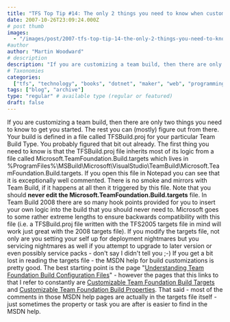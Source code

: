 ```yaml
---
title: "TFS Top Tip #14: The only 2 things you need to know when customizing Team Build"
date: 2007-10-26T23:09:24.000Z
# post thumb
images:
  - "/images/post/2007-tfs-top-tip-14-the-only-2-things-you-need-to-know-when-customizing-team-build.jpg"
#author
author: "Martin Woodward"
# description
description: "If you are customizing a team build, then there are only two things you need to know to get you started."
# Taxonomies
categories:
  ["tfs", "technology", "books", "dotnet", "maker", "web", "programming"]
tags: ["blog", "archive"]
type: "regular" # available type (regular or featured)
draft: false
---
```


If you are customizing a team build, then there are only two things you need to know to get you started. The rest you can (mostly) figure out from there. Your build is defined in a file called TFSBuild.proj for your particular Team Build Type. You probably figured that bit out already. The first thing you need to know is that the TFSBuild.proj file inherits most of its logic from a file called Microsoft.TeamFoundation.Build.targets which lives in
%ProgramFiles%\MSBuild\Microsoft\VisualStudio\TeamBuild\Microsoft.TeamFoundation.Build.targets.
If you open this file in Notepad you can see that it is exceptionally well commented. There is no smoke and mirrors with Team Build, if it happens at all then it triggered by this file. Note that you should **never edit the Microsoft.TeamFoundation.Build.targets** file. In Team Build 2008 there are so many hook points provided for you to insert your own logic into the build that you should never need to. Microsoft goes to some rather extreme lengths to ensure backwards compatibility with this file (i.e. a TFSBuild.proj file written with the TFS2005 targets file in mind will work just great with the 2008 targets file). If you modify the targets file, not only are you setting your self up for deployment nightmares but you servicing nightmares as well if you attempt to upgrade to later version or even possibly service packs - don't say I didn't tell you ;-) If you get a bit lost in reading the targets file - the MSDN help for build customizations is pretty good. The best starting point is the page "[Understanding Team Foundation Build Configuration Files](<http://msdn2.microsoft.com/en-us/library/ms400710(VS.90).aspx>)" - however the pages that this links to that I refer to constantly are [Customizable Team Foundation Build Targets](<http://msdn2.microsoft.com/aa337604(VS.90).aspx>) and [Customizable Team Foundation Build Properties](<http://msdn2.microsoft.com/aa337598(VS.90).aspx>). That said - most of the comments in those MSDN help pages are actually in the targets file itself - just sometimes the property or task you are after is easier to find in the MSDN help.
